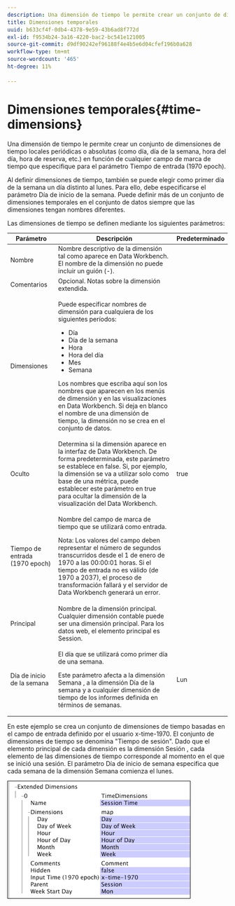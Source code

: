 ```yaml
---
description: Una dimensión de tiempo le permite crear un conjunto de dimensiones de tiempo locales periódicas o absolutas (como día, día de la semana, hora del día, hora de reserva, etc.) en función de cualquier campo de marca de tiempo que especifique para el parámetro Tiempo de entrada (1970 epoch).
title: Dimensiones temporales
uuid: b633cf4f-0db4-4378-9e59-43b6ad8f772d
exl-id: f9534b24-3a16-4220-bac2-bc541e121005
source-git-commit: d9df90242ef96188f4e4b5e6d04cfef196b0a628
workflow-type: tm+mt
source-wordcount: '465'
ht-degree: 11%

---
```


# Dimensiones temporales{#time-dimensions}

Una dimensión de tiempo le permite crear un conjunto de dimensiones de tiempo locales periódicas o absolutas (como día, día de la semana, hora del día, hora de reserva, etc.) en función de cualquier campo de marca de tiempo que especifique para el parámetro Tiempo de entrada (1970 epoch).

Al definir dimensiones de tiempo, también se puede elegir como primer día de la semana un día distinto al lunes. Para ello, debe especificarse el parámetro Día de inicio de la semana. Puede definir más de un conjunto de dimensiones temporales en el conjunto de datos siempre que las dimensiones tengan nombres diferentes.

Las dimensiones de tiempo se definen mediante los siguientes parámetros:

<table id="table_9734F6CD7ABA4661A2F9A5FB948A7282"> 
 <thead> 
  <tr> 
   <th colname="col1" class="entry"> Parámetro </th> 
   <th colname="col2" class="entry"> Descripción </th> 
   <th colname="col3" class="entry"> Predeterminado </th> 
  </tr> 
 </thead>
 <tbody> 
  <tr> 
   <td colname="col1"> Nombre </td> 
   <td colname="col2"> Nombre descriptivo de la dimensión tal como aparece en Data Workbench. El nombre de la dimensión no puede incluir un guión (-). </td> 
   <td colname="col3"> </td> 
  </tr> 
  <tr> 
   <td colname="col1"> Comentarios </td> 
   <td colname="col2"> Opcional. Notas sobre la dimensión extendida. </td> 
   <td colname="col3"> </td> 
  </tr> 
  <tr> 
   <td colname="col1"> Dimensiones </td> 
   <td colname="col2"> <p>Puede especificar nombres de dimensión para cualquiera de los siguientes períodos: </p> <p> 
     <ul id="ul_EB0837DD66BE4004A615A6029EEF4CD5"> 
      <li id="li_2E46E6DB004E443C8CC831DCEE743D60"> Día </li> 
      <li id="li_F59A27779EBE4E2A84E0972EE8BCDFA7"> Día de la semana </li> 
      <li id="li_7D74CD547ED1449091EF7B2E0E8C46DE"> Hora </li> 
      <li id="li_706AF9D385CB44C098DEBACA3BA2CD4B"> Hora del día </li> 
      <li id="li_76FBF69B25954885A0192D308A155E41"> Mes </li> 
      <li id="li_3C16955BE5C54291A25E25CD31259661"> Semana </li> 
     </ul> </p> <p> Los nombres que escriba aquí son los nombres que aparecen en los menús de dimensión y en las visualizaciones en Data Workbench. Si deja en blanco el nombre de una dimensión de tiempo, la dimensión no se crea en el conjunto de datos. </p> </td> 
   <td colname="col3"> </td> 
  </tr> 
  <tr> 
   <td colname="col1"> Oculto </td> 
   <td colname="col2"> Determina si la dimensión aparece en la interfaz de Data Workbench. De forma predeterminada, este parámetro se establece en false. Si, por ejemplo, la dimensión se va a utilizar solo como base de una métrica, puede establecer este parámetro en true para ocultar la dimensión de la visualización del Data Workbench. </td> 
   <td colname="col3"> true </td> 
  </tr> 
  <tr> 
   <td colname="col1"> Tiempo de entrada (1970 epoch) </td> 
   <td colname="col2"> <p>Nombre del campo de marca de tiempo que se utilizará como entrada. </p> <p> <p>Nota:  Los valores del campo deben representar el número de segundos transcurridos desde el 1 de enero de 1970 a las 00:00:01 horas. Si el tiempo de entrada no es válido (de 1970 a 2037), el proceso de transformación fallará y el servidor de Data Workbench generará un error. </p> </p> </td> 
   <td colname="col3"> </td> 
  </tr> 
  <tr> 
   <td colname="col1"> Principal </td> 
   <td colname="col2"> Nombre de la dimensión principal. Cualquier dimensión contable puede ser una dimensión principal. Para los datos web, el elemento principal es Session. </td> 
   <td colname="col3"> </td> 
  </tr> 
  <tr> 
   <td colname="col1"> Día de inicio de la semana </td> 
   <td colname="col2"> <p>El día que se utilizará como primer día de una semana. </p> <p> Este parámetro afecta a la dimensión Semana , a la dimensión Día de la semana y a cualquier dimensión de tiempo de los informes definida en términos de semanas. </p> </td> 
   <td colname="col3"> Lun </td> 
  </tr> 
 </tbody> 
</table>

En este ejemplo se crea un conjunto de dimensiones de tiempo basadas en el campo de entrada definido por el usuario x-time-1970. El conjunto de dimensiones de tiempo se denomina &quot;Tiempo de sesión&quot;. Dado que el elemento principal de cada dimensión es la dimensión Sesión , cada elemento de las dimensiones de tiempo corresponde al momento en el que se inició una sesión. El parámetro Día de inicio de semana especifica que cada semana de la dimensión Semana comienza el lunes.

![](assets/cfg_Transformation_Dim_TimeDim.png)
